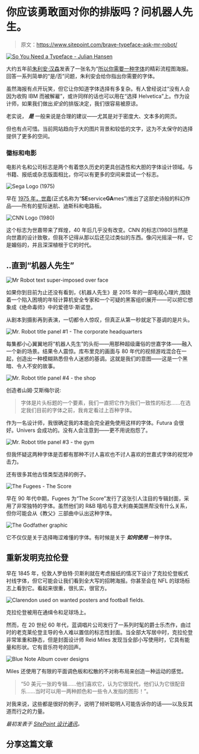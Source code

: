 # 你应该勇敢面对你的排版吗？问机器人先生。

> 原文：<https://www.sitepoint.com/brave-typeface-ask-mr-robot/>

[![So You Need a Typeface - Julian Hansen](img/2b40bd6a246d87711e53cd8e9b5c5da5.png)](http://julianhansen.com)

大约五年前[朱利安·汉森](http://julianhansen.com/)发表了一张名为“[所以你需要一种字体](http://julianhansen.com/files/infographiclarge_v2.png)的精彩流程图海报。回答一系列简单的“是/否”问题，朱利安会给你指出你需要的字体。

虽然海报有点开玩笑，但它让你知道字体选择有多复杂。有人曾经说过“没有人会因为收购 IBM 而被解雇”，或许同样的话也可以用在“选择 Helvetica”上。作为设计师，如果我们做出*安全*的排版决定，我们很容易被原谅。

老实说， ***是*** 一般来说是合理的建议——尤其是对于密度大、文本多的网页。

但也有点可惜。当前网站趋向于大的图片背景和较低的文字，这为不太保守的选择提供了更多的空间。

### 徽标和电影

电影片名和公司标志是两个有着悠久历史的更具创造性和大胆的字体设计领域。与书籍、报纸或杂志版面相比，你可以有更多的空间来尝试一个标志。

![Sega Logo (1975)](img/f9909fbc3e4cc09eb371acc6d94a5ceb.png)

早在 [1975 年，世嘉](http://logos.wikia.com/wiki/Sega)(正式名称为“**SE**service**GA**mes”)推出了这部史诗般的科幻作品——所有的星际迷航、迪斯科和电路板。

![CNN Logo (1980)](img/97cb92a074880c1b417185a24e63ca12.png)

这个标志为世嘉带来了辉煌，40 年后几乎没有改变。CNN 的标志(1980)当然是向世嘉的设计致敬，但我不记得从那以后还见过类似的东西。像闪光摇滚一样，它是媚俗的，并且深深植根于它的时代。

## ..直到“机器人先生”

![Mr Robot text super-imposed over face](img/c86153286deb2983379f43c0113d7854.png)

如果你到目前为止还没有看到，《机器人先生》是 2015 年的一部电视心理片,围绕着一个陷入困境的年轻计算机安全专家和一个可疑的黑客组织展开——可以把它想象成《绝命毒师》中的爱德华·斯诺登。

从剧本到摄影再到表演，一切都令人惊叹，但真正从第一秒就定下基调的是片头。

![Mr. Robot title panel #1 - The corporate headquarters](img/62240647ad66996940e41d02bfb2d357.png)

每集都小心翼翼地将“机器人先生”的头衔——用那种超级庸俗的世嘉字体——融入一个新的场景。结果令人震惊。库布里克的画面与 80 年代的视频游戏混合在一起，创造出一种模糊熟悉但令人迷惑的基调。这就是我们的意图——这是一个黑暗、令人不安的故事。

![Mr. Robot title panel #4 - the shop](img/fb7e44cb63ce5848585888f31863d8d4.png)

创造者山姆·艾斯梅尔说:

> 字体是片头标题的一个要素，我们一直把它作为我们一致性的标志……在选定我们目前的字体之前，我肯定看过上百种字体。

作为一名设计师，我很确定我的本能会完全避免使用这样的字体。Futura 会很好。Univers 会成功的。没有人会注意到——更不用说抱怨了。

![Mr. Robot title panel #3 - the gym](img/c69afb9e03931845dbb1629878a5fc16.png)

但我怀疑这两种字体是否都有那种不讨人喜欢也不讨人喜欢的世嘉式字体的视觉冲击力。

还有很多其他古怪类型选择的例子。

![The Fugees - The Score](img/5702d165039c4cb7a2ce69e161b32539.png)

早在 90 年代中期，Fugees 为“The Score”发行了这张引人注目的专辑封面，采用了非常独特的字体。虽然他们的 R&B 嘻哈与意大利裔美国黑帮没有什么关系，但你可能会从《教父》三部曲中认出这种字体。

![The Godfather graphic](img/6955a141f3a56e0f4e5f43fb146dba6c.png)

它不仅仅是关于选择晦涩难懂的字体。有时候是关于 ***如何使用*** 一种字体。

## 重新发明克拉伦登

早在 1845 年，伦敦人罗伯特·贝斯利就在考虑报纸的情况下设计了克拉伦登板式衬线字体，但它可能会让我们看到全大写的招聘海报。你甚至会在 NFL 的球场标志上看到它。看起来很重，很扎实，很官方。

![Clarendon used on wanted posters and football fields.](img/9fdf91a0fd84cc61c139e708fee29713.png)

克拉伦登被用在通缉令和足球场上。

然而，在 20 世纪 60 年代，蓝调唱片公司发行了一系列时髦的爵士乐杰作，由过时的老克莱伦登主导的令人难以置信的标志性封面。当全部大写居中时，克拉伦登非常笨重和静态，但是封面设计师 Reid Miles 发现当全部小写使用时，它具有能量和形状。它有音乐符号的回声。

![Blue Note Album cover designs ](img/fd97e704dd645aecaae276e454cd4b1c.png)

Miles 还使用了有限的平面调色板和松散的不对称布局来创造一种运动的感觉。

> “50 美元一张的专辑……他们喜欢它，认为它很现代，他们认为它很配音乐……当时可以用一两种颜色和一些令人发指的图形！”。

对我来说，这些都是很好的例子，说明了倾听聪明人可能告诉你的话——以及反其道而行之的力量。

*最初发表于 [SitePoint 设计通讯](https://www.sitepoint.com/newsletter/)。*

## 分享这篇文章